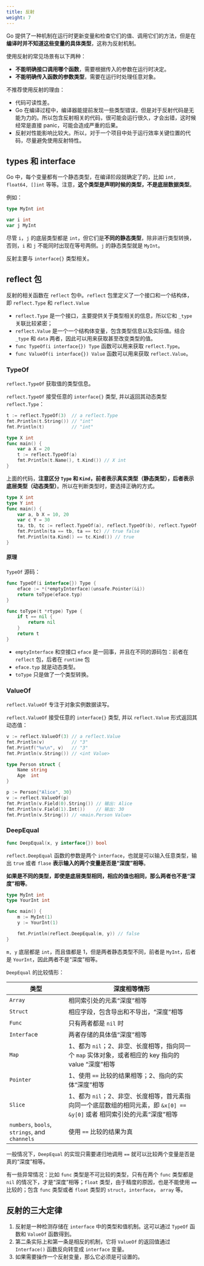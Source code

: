 ```yaml
---
title: 反射
weight: 7
---
```


Go 提供了一种机制在运行时更新变量和检查它们的值、调用它们的方法，但是在**编译时并不知道这些变量的具体类型**，这称为反射机制。

使用反射的常见场景有以下两种：

- **不能明确接口调用哪个函数**，需要根据传入的参数在运行时决定。
- **不能明确传入函数的参数类型**，需要在运行时处理任意对象。

不推荐使用反射的理由：

- 代码可读性差。
- Go 在编译过程中，编译器能提前发现一些类型错误，但是对于反射代码是无能为力的。所以包含反射相关的代码，很可能会运行很久，才会出错，这时候经常是直接 panic，可能会造成严重的后果。
- 反射对性能影响比较大。所以，对于一个项目中处于运行效率关键位置的代码，尽量避免使用反射特性。

## types 和 interface

Go 中，每个变量都有一个静态类型，在编译阶段就确定了的，比如 `int, float64, []int` 等等。注意，**这个类型是声明时候的类型，不是底层数据类型**。

例如：

```go
type MyInt int

var i int
var j MyInt
```

尽管 `i`，`j` 的底层类型都是 `int`，但它们是**不同的静态类型**，除非进行类型转换，否则，`i` 和 `j` 不能同时出现在等号两侧。`j` 的静态类型就是 `MyInt`。

反射主要与 `interface{}` 类型相关。

## reflect 包

反射的相关函数在 `reflect` 包中。`reflect` 包里定义了一个接口和一个结构体，即 `reflect.Type` 和 `reflect.Value`

- `reflect.Type` 是一个接口，主要提供关于类型相关的信息，所以它和 `_type` 关联比较紧密；
- `reflect.Value` 是一个一个结构体变量，包含类型信息以及实际值。结合 `_type` 和 `data` 两者，因此可以用来获取甚至改变类型的值。
- `func TypeOf(i interface{}) Type` 函数可以用来获取 `reflect.Type`。
- `func ValueOf(i interface{}) Value` 函数可以用来获取 `reflect.Value`。

### TypeOf

`reflect.TypeOf` 获取值的类型信息。

`reflect.TypeOf` 接受任意的 `interface{}` 类型, 并以返回其动态类型 `reflect.Type`：

```go
t := reflect.TypeOf(3)  // a reflect.Type
fmt.Println(t.String()) // "int"
fmt.Println(t)          // "int"

type X int
func main() {
	var a X = 20
	t := reflect.TypeOf(a)
	fmt.Println(t.Name(), t.Kind()) // X int
}
```

上面的代码，**注意区分 `Type` 和 `Kind`，前者表示真实类型（静态类型），后者表示底层类型（动态类型）**。所以在判断类型时，要选择正确的方式。

```go
type X int
type Y int
func main() {
	var a, b X = 10, 20
	var c Y = 30
	ta, tb, tc := reflect.TypeOf(a), reflect.TypeOf(b), reflect.TypeOf(c)
	fmt.Println(ta == tb, ta == tc) // true false
	fmt.Println(ta.Kind() == tc.Kind()) // true
}
```

#### 原理

`TypeOf` 源码：

```go
func TypeOf(i interface{}) Type {
	eface := *(*emptyInterface)(unsafe.Pointer(&i))
	return toType(eface.typ)
}

func toType(t *rtype) Type {
	if t == nil {
		return nil
	}
	return t
}
```

- `emptyInterface` 和空接口 `eface` 是一回事，并且在不同的源码包：前者在 `reflect` 包，后者在 `runtime` 包
- `eface.typ` 就是动态类型。
- `toType` 只是做了一个类型转换。


### ValueOf

`reflect.ValueOf` 专注于对象实例数据读写。

`reflect.ValueOf` 接受任意的 `interface{}` 类型, 并以 `reflect.Value` 形式返回其动态值：

```go
v := reflect.ValueOf(3) // a reflect.Value
fmt.Println(v)          // "3"
fmt.Printf("%v\n", v)   // "3"
fmt.Println(v.String()) // <int Value>

type Person struct {
	Name string
	Age  int
}

p := Person{"Alice", 30}
v := reflect.ValueOf(p)
fmt.Println(v.Field(0).String()) // 输出: Alice
fmt.Println(v.Field(1).Int())    // 输出: 30
fmt.Println(v.String()) // <main.Person Value>
```

### DeepEqual

```go
func DeepEqual(x, y interface{}) bool
```

`reflect.DeepEqual` 函数的参数是两个 `interface`，也就是可以输入任意类型，输出 `true` 或者 `flase` **表示输入的两个变量是否是“深度”相等**。

**如果是不同的类型，即使是底层类型相同，相应的值也相同，那么两者也不是“深度”相等**。

```go
type MyInt int
type YourInt int

func main() {
	m := MyInt(1)
	y := YourInt(1)

	fmt.Println(reflect.DeepEqual(m, y)) // false
}
```

`m, y` 底层都是 `int`，而且值都是 1，但是两者静态类型不同，前者是 `MyInt`，后者是 `YourInt`，因此两者不是“深度”相等。

`DeepEqual` 的比较情形：

| 类型 | 深度相等情形 |
|------|--------------|
| `Array` | 相同索引处的元素“深度”相等 |
| `Struct` | 相应字段，包含导出和不导出，“深度”相等 |
| `Func` | 只有两者都是 `nil` 时 |
| `Interfac`e | 两者存储的具体值“深度”相等 |
| `Map` | 1、都为 `nil`；2、非空、长度相等，指向同一个 `map` 实体对象，或者相应的 key 指向的 value “深度”相等 |
| `Pointer` | 1、使用 `==` 比较的结果相等；2、指向的实体“深度”相等 |
| `Slice` | 1、都为 `nil`；2、非空、长度相等，首元素指向同一个底层数组的相同元素，即 `&x[0] == &y[0]` 或者 相同索引处的元素“深度”相等 |
| `numbers`, `bools`, `strings`, and `channels` | 使用 `==` 比较的结果为真 |


一般情况下，`DeepEqual` 的实现只需要递归地调用 `==` 就可以比较两个变量是否是真的“深度”相等。

有一些异常情况：比如 `func` 类型是不可比较的类型，只有在两个 `func` 类型都是 `nil` 的情况下，才是“深度”相等；`float` 类型，由于精度的原因，也是不能使用 `==` 比较的；包含 `func` 类型或者 `float` 类型的 `struct`，`interface`， `array` 等。

## 反射的三大定律

1. 反射是一种检测存储在 `interface` 中的类型和值机制。这可以通过 `TypeOf` 函数和 `ValueOf` 函数得到。
2. 第二条实际上和第一条是相反的机制，它将 `ValueOf` 的返回值通过 `Interface()` 函数反向转变成 `interface` 变量。
3. 如果需要操作一个反射变量，那么它必须是可设置的。